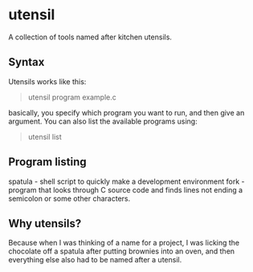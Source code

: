 # utensil
A collection of tools named after kitchen utensils.
## Syntax
Utensils works like this:
> utensil program example.c
> 
basically, you specify which program you want to run, and then give an argument. You can also list the available programs using:
> utensil list

## Program listing

spatula - shell script to quickly make a development environment
fork - program that looks through C source code and finds lines not ending a semicolon or some other characters.

## Why utensils?
Because when I was thinking of a name for a project, I was licking the chocolate off a spatula after putting brownies into an oven, and then everything else also had to be named after a utensil.
